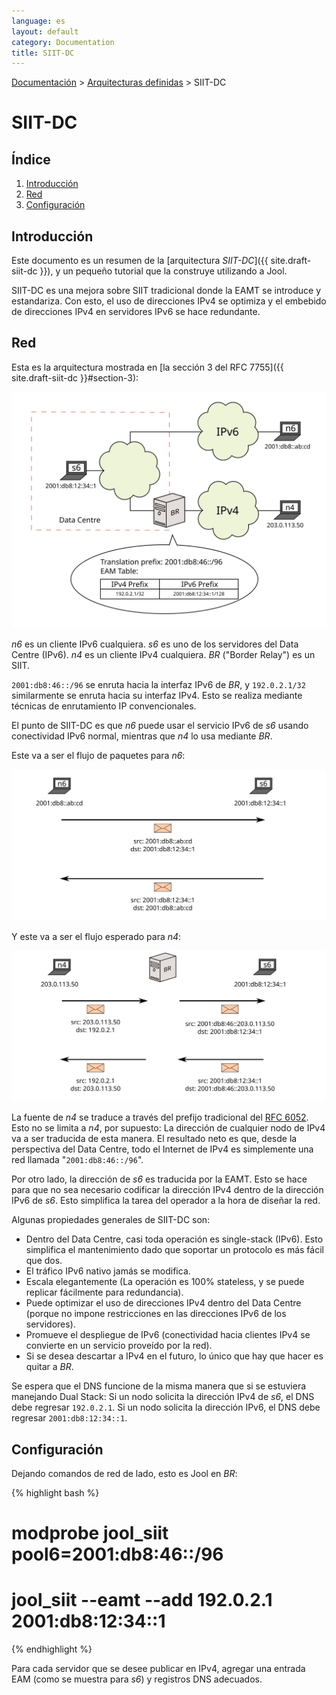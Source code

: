 ```yaml
---
language: es
layout: default
category: Documentation
title: SIIT-DC
---
```


[Documentación](documentation.html) > [Arquitecturas definidas](documentation.html#arquitecturas-definidas) > SIIT-DC

# SIIT-DC

## Índice

1. [Introducción](#introduccin)
2. [Red](#red)
3. [Configuración](#configuracin)

## Introducción

Este documento es un resumen de la [arquitectura _SIIT-DC_]({{ site.draft-siit-dc }}), y un pequeño tutorial que la construye utilizando a Jool.

SIIT-DC es una mejora sobre SIIT tradicional donde la EAMT se introduce y estandariza. Con esto, el uso de direcciones IPv4 se optimiza y el embebido de direcciones IPv4 en servidores IPv6 se hace redundante.

## Red

Esta es la arquitectura mostrada en [la sección 3 del RFC 7755]({{ site.draft-siit-dc }}#section-3):

![Figura 1 - Network Overview](../images/network/siit-dc.svg "Fig.1 - Network Overview")

_n6_ es un cliente IPv6 cualquiera. _s6_ es uno de los servidores del Data Centre (IPv6). _n4_ es un cliente IPv4 cualquiera. _BR_ ("Border Relay") es un SIIT.

`2001:db8:46::/96` se enruta hacia la interfaz IPv6 de _BR_, y `192.0.2.1/32` similarmente se enruta hacia su interfaz IPv4. Esto se realiza mediante técnicas de enrutamiento IP convencionales.

El punto de SIIT-DC es que _n6_ puede usar el servicio IPv6 de _s6_ usando conectividad IPv6 normal, mientras que _n4_ lo usa mediante _BR_.

Este va a ser el flujo de paquetes para _n6_:

![Figura 2 - flujo de paquetes de n6](../images/flow/siit-dc-n6.svg "Figura 2 - flujo de paquetes de n6")

Y este va a ser el flujo esperado para _n4_:

![Figura 3 - flujo de paquetes de n4](../images/flow/siit-dc-n4.svg "Figura 3 - flujo de paquetes de n4")

La fuente de _n4_ se traduce a través del prefijo tradicional del [RFC 6052](https://tools.ietf.org/html/rfc6052). Esto no se limita a _n4_, por supuesto: La dirección de cualquier nodo de IPv4 va a ser traducida de esta manera. El resultado neto es que, desde la perspectiva del Data Centre, todo el Internet de IPv4 es simplemente una red llamada "`2001:db8:46::/96`".

Por otro lado, la dirección de _s6_ es traducida por la EAMT. Esto se hace para que no sea necesario codificar la dirección IPv4 dentro de la dirección IPv6 de _s6_. Esto simplifica la tarea del operador a la hora de diseñar la red.

Algunas propiedades generales de SIIT-DC son:

- Dentro del Data Centre, casi toda operación es single-stack (IPv6). Esto simplifica el mantenimiento dado que soportar un protocolo es más fácil que dos.
- El tráfico IPv6 nativo jamás se modifica.
- Escala elegantemente (La operación es 100% stateless, y se puede replicar fácilmente para redundancia).
- Puede optimizar el uso de direcciones IPv4 dentro del Data Centre (porque no impone restricciones en las direcciones IPv6 de los servidores).
- Promueve el despliegue de IPv6 (conectividad hacia clientes IPv4 se convierte en un servicio proveído por la red).
- Si se desea descartar a IPv4 en el futuro, lo único que hay que hacer es quitar a _BR_.

Se espera que el DNS funcione de la misma manera que si se estuviera manejando Dual Stack: Si un nodo solicita la dirección IPv4 de _s6_, el DNS debe regresar `192.0.2.1`. Si un nodo solicita la dirección IPv6, el DNS debe regresar `2001:db8:12:34::1`.

## Configuración

Dejando comandos de red de lado, esto es Jool en _BR_:

{% highlight bash %}
# modprobe jool_siit pool6=2001:db8:46::/96
# jool_siit --eamt --add 192.0.2.1 2001:db8:12:34::1
{% endhighlight %}

Para cada servidor que se desee publicar en IPv4, agregar una entrada EAM (como se muestra para _s6_) y registros DNS adecuados.

